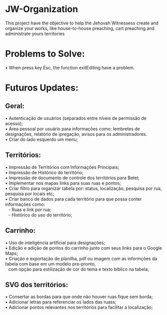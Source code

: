 # JW-Organization
This project have the objective to help the Jehovah Witnessess create and organize your works, like house-to-house preaching,
cart preaching and administrate yours territories

# Problems to Solve:
• When press key Esc, the function exitEditing have a problem.

# Futuros Updates:

<h2>Geral:</h2>
• Autenticação de usuários (separados entre níveis de permissão de acesso);<br>
• Área pessoal por usuário para informações como: lembretes de designações, relatório de ipregação, avisos para os administradores.<br>
• Criar do lado esquerdo um menu;

<h2>Territórios:</h2>
• Impressão de Territórios com Informações Principais;<br>
• Impressão de Histórico do território;<br>
• Impressão de documento de controle dos territórios para Betel;<br>
• Implementar nos mapas links para suas ruas e pontos;<br>
• Criar filtro para organizar tabela por: status, localização, pesquisa por rua, pesquisa por locais etc;<br>
• Criar banco de dados para cada território para que possa conter informações como:<br>
⠀- Ruas e link por rua;<br>
⠀- Histórico do uso do território;

<h2>Carrinho:</h2>
• Uso de inteligência artificial para designações;<br>
• Edição e adição de pontos do carrinho junto com seus links para o Google Maps;<br>
• Criação e exportação de planilha, pdf ou imagem com as informções da tabela com base em um modelo pre-pronto,<br>
⠀com opção para estilização de cor do tema e texto bíblico na tabela;

<h2>SVG dos territórios:</h2>
• Consertar as bordas para que onde não houver ruas fique sem borda;<br>
• Adicionar letras para referenciar os lados das ruass;<br>
• Adicionar pontos relevantes nos territórios para facilitar a localização;<br>
